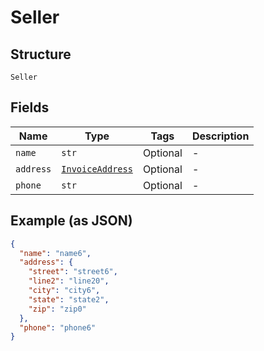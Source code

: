 
# Seller

## Structure

`Seller`

## Fields

| Name | Type | Tags | Description |
|  --- | --- | --- | --- |
| `name` | `str` | Optional | - |
| `address` | [`InvoiceAddress`](../../doc/models/invoice-address.md) | Optional | - |
| `phone` | `str` | Optional | - |

## Example (as JSON)

```json
{
  "name": "name6",
  "address": {
    "street": "street6",
    "line2": "line20",
    "city": "city6",
    "state": "state2",
    "zip": "zip0"
  },
  "phone": "phone6"
}
```

